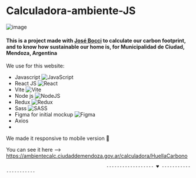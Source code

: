 # Calculadora-ambiente-JS
![image](https://github.com/Zhea606/Calculadora-ambiente-JS/assets/69162988/b011ed9f-d852-4999-bbb1-3e3093b915a1)

#### This is a project made with [José Bocci](https://github.com/Jose-Bocci) to calculate our **carbon footprint**, and to know how **sustainable our home** is, for Municipalidad de Ciudad, Mendoza, Argentina
We use for this website:
- Javascript ![JavaScript](https://img.shields.io/badge/javascript-%23323330.svg?style=for-the-badge&logo=javascript&logoColor=%23F7DF1E)
- React JS ![React](https://img.shields.io/badge/react-%2320232a.svg?style=for-the-badge&logo=react&logoColor=%2361DAFB)
- Vite ![Vite](https://img.shields.io/badge/vite-%23646CFF.svg?style=for-the-badge&logo=vite&logoColor=white)
- Node js ![NodeJS](https://img.shields.io/badge/node.js-6DA55F?style=for-the-badge&logo=node.js&logoColor=white)
- Redux ![Redux](https://img.shields.io/badge/redux-%23593d88.svg?style=for-the-badge&logo=redux&logoColor=white)
- Sass ![SASS](https://img.shields.io/badge/SASS-hotpink.svg?style=for-the-badge&logo=SASS&logoColor=white)
- Figma for initial mockup ![Figma](https://img.shields.io/badge/figma-%23F24E1E.svg?style=for-the-badge&logo=figma&logoColor=white)
- Axios
- 
We made it responsive to mobile version  📱

You can see it here --> https://ambientecalc.ciudaddemendoza.gov.ar/calculadora/HuellaCarbono

                                          ------------------ ♥ ----------------------

